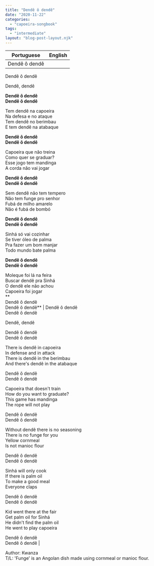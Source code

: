 ```yaml
---
title: "Dendê ô dendê"
date: "2020-11-22"
categories: 
  - "capoeira-songbook"
tags: 
  - "intermediate"
layout: "blog-post-layout.njk"
---
```


| Portuguese | English |
| --- | --- |
| Dendê ô dendê  
Dendê ô dendê  
  
Dendê, dendê  
  
**Dendê ô dendê  
Dendê ô dendê**  
  
Tem dendê na capoeira  
Na defesa e no ataque  
Tem dendê no berimbau  
E tem dendê na atabaque  
  
**Dendê ô dendê  
Dendê ô dendê**  
  
Capoeira que năo treina  
Como quer se graduar?  
Esse jogo tem mandinga  
A corda năo vai jogar  
  
**Dendê ô dendê  
Dendê ô dendê**  
  
Sem dendê năo tem tempero  
Năo tem funge pro senhor  
Fubá de milho amarelo  
Năo é fubá de bombó  
  
**Dendê ô dendê  
Dendê ô dendê**  
  
Sinhá só vai cozinhar  
Se tiver óleo de palma  
Pra fazer um bom manjar  
Todo mundo bate palma  
  
**Dendê ô dendê  
Dendê ô dendê**  
  
Moleque foi lá na feira  
Buscar dendê pra Sinhá  
O dendê ele não achou  
Capoeira foi jogar  
**  
Dendê ô dendê  
Dendê ô dendê** | Dendê ô dendê  
Dendê ô dendê  
  
Dendê, dendê  
  
Dendê ô dendê  
Dendê ô dendê  
  
There is dendê in capoeira  
In defense and in attack  
There is dendê in the berimbau  
And there's dendê in the atabaque  
  
Dendê ô dendê  
Dendê ô dendê  
  
Capoeira that doesn't train  
How do you want to graduate?  
This game has mandinga  
The rope will not play  
  
Dendê ô dendê  
Dendê ô dendê  
  
Without dendê there is no seasoning  
There is no funge for you  
Yellow cornmeal  
Is not manioc flour  
  
Dendê ô dendê  
Dendê ô dendê  
  
Sinhá will only cook  
If there is palm oil  
To make a good meal  
Everyone claps  
  
Dendê ô dendê  
Dendê ô dendê  
  
Kid went there at the fair  
Get palm oil for Sinhá  
He didn't find the palm oil  
He went to play capoeira  
  
Dendê ô dendê  
Dendê ô dendê |

<figcaption>

Author: Kwanza  
T/L: 'Funge' is an Angolan dish made using cornmeal or manioc flour.

</figcaption>
